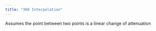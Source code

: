 ```yaml
---
title: "360 Interpolation"
---
```

Assumes the point between two points is a linear change of attenuation

